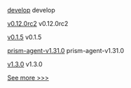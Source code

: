 
[develop](https://github.com/hyperledger/besu/releases/tag/develop) develop

[v0.12.0rc2](https://github.com/hyperledger/aries-acapy-docs/releases/tag/v0.12.0rc2) v0.12.0rc2

[v0.1.5](https://github.com/hyperledger/besu-errorprone-checks/releases/tag/v0.1.5) v0.1.5

[prism-agent-v1.31.0](https://github.com/hyperledger-labs/open-enterprise-agent/releases/tag/prism-agent-v1.31.0) prism-agent-v1.31.0

[v1.3.0](https://github.com/hyperledger/firefly-ui/releases/tag/v1.3.0) v1.3.0


[See more >>>](https://start-here.hyperledger.org/releases)
